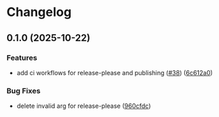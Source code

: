 # Changelog

## 0.1.0 (2025-10-22)


### Features

* add ci workflows for release-please and publishing ([#38](https://github.com/kristiankunc/svs-core/issues/38)) ([6c612a0](https://github.com/kristiankunc/svs-core/commit/6c612a0de664d6753e4133392d979599682745ff))


### Bug Fixes

* delete invalid arg for release-please ([960cfdc](https://github.com/kristiankunc/svs-core/commit/960cfdc352c66d1217f43f70c5085ca6394f2409))
